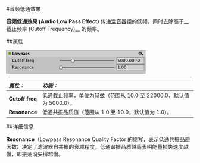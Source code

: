 #音频低通效果

__音频低通效果 (Audio Low Pass Effect)__ 传递[混音器](class-AudioMixer.html)组的低频，同时去除高于__截止频率 (Cutoff Frequency)__ 的频率。


##属性

![](../uploads/Main/AudioLowPassEffect.png) 


|**_属性：_** |**_功能：_** |
|:---|:---|
|__Cutoff freq__ |低通截止频率，单位为赫兹（范围从 10.0 至 22000.0，默认值为 5000.0）。|
|__Resonance__ |低通共振品质值（范围从 1.0 至 10.0，默认值为 1.0）。|


##详细信息

__Resonance__（Lowpass Resonance Quality Factor 的缩写，表示低通共振品质因数）决定了滤波器自共振的衰减程度。低通谐振品质越高表明能量损失速度越慢，即振荡消失得越慢。

